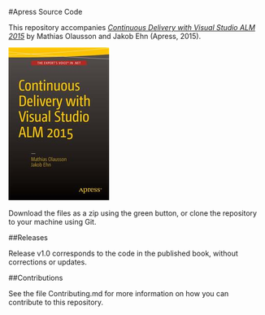 #Apress Source Code

This repository accompanies [*Continuous Delivery with Visual Studio ALM  2015*](http://www.apress.com/9781484212738) by Mathias Olausson and Jakob Ehn (Apress, 2015).

![Cover image](9781484212738.jpg)

Download the files as a zip using the green button, or clone the repository to your machine using Git.

##Releases

Release v1.0 corresponds to the code in the published book, without corrections or updates.

##Contributions

See the file Contributing.md for more information on how you can contribute to this repository.
